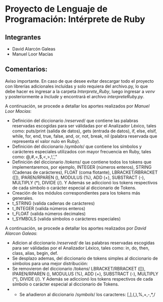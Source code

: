 # Proyecto de Lenguaje de Programación: Intérprete de Ruby

## Integrantes
- David Alarcón Galeas
- Manuel Loor Macías

## Comentarios:

Aviso importante. En caso de que desee evitar descargar todo el proyecto con librerías adicionales incluídas y solo requiera del archivo.py, lo que debe hacer es ingresar a la carpeta *Interprete_Ruby*, luego ingresar a *venv* y posteriormente a *Include* y encontrará el archivo *interpreteRuby.py*.

A continuación, se procede a detallar los aportes realizados por *Manuel Loor Macías*:

- Definición del diccionario /*reserved*/ que contiene las palabras reservadas escogidas para ser válidadas por el Analizador Léxico, tales como: puts/print (salida de datos), gets (entrada de datos), if, else, elsif, while, for, end, true, false, and, or, not, break, nil (palabra reservada que representa el valor nulo en Ruby).
- Definición del diccionario /*symbols*/ que contiene los símbolos y carácteres especiales utilizados con mayor frecuencia en Ruby, tales como: @,#,=,$,<,>,!,',"
- Definición del diccionario /*tokens*/ que contiene todos los tokens que implementaremos, por ejemplo, INTEGER (números enteros), STRING (Cadenas de carácteres), FLOAT (coma flotante), LBRACKET/RBRACKET ([]), lPAREN/RPAREN (), MODULUS (%), ADD (+), SUBSTRACT (-), MULTIPLY (*), DIVIDE (/). Y Además se adiccionó los tokens respectivos de cada símbolo o carácter especial al diccionario de Tokens.
- Creación de los módulos correspondientes para los tokens más generales.
-   t_STRING (valida cadenas de carácteres)
-   t_INTEGER (valida números enteros)
-   t_FLOAT (valida números decimales)
-   t_SYMBOLS (valida símbolos o carácteres especiales)

A continuación, se procede a detallar los aportes realizados por *David Alarcon Galeas*:

- Adicion al diccionario /*reserved*/ de las palabras reservadas escogidas para ser válidadas por el Analizador Léxico, tales como: in, do, then, class, alias, begin, def.
- Se desplazo ademas, del diccionario de tokens simples al diccionario de símbolos para una mejor distribución:
- Se removieron del diccionario /*tokens*/ LBRACKET/RBRACKET ([]), lPAREN/RPAREN (), MODULUS (%), ADD (+), SUBSTRACT (-), MULTIPLY (*), DIVIDE (/). Y Además se adiccionó los tokens respectivos de cada símbolo o carácter especial al diccionario de Tokens.
- - Se añadieron al diccionario /*symbols*/ los caracteres: [,],(,),%,+,-,*,/
